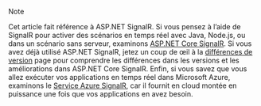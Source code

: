 > [!NOTE]
> Cet article fait référence à ASP.NET SignalR. Si vous pensez à l’aide de SignalR pour activer des scénarios en temps réel avec Java, Node.js, ou dans un scénario sans serveur, examinons [ASP.NET Core SignalR](/aspnet/core/signalr/introduction). Si vous avez déjà utilisé ASP.NET SignalR, jetez un coup de œil à la [différences de version](/aspnet/core/signalr/version-differences) page pour comprendre les différences dans les versions et les améliorations dans ASP.NET Core SignalR. Enfin, si vous savez que vous allez exécuter vos applications en temps réel dans Microsoft Azure, examinons le [Service Azure SignalR](/azure/azure-signalr/signalr-overview), car il fournit en cloud montée en puissance une fois que vos applications en avez besoin.